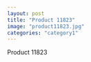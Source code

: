 ```yaml
---
layout: post
title: "Product 11823"
image: "product11823.jpg"
categories: "category1"
---
```

Product 11823
